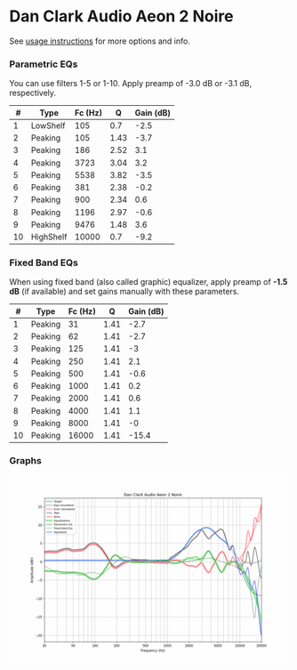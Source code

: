 # Dan Clark Audio Aeon 2 Noire
See [usage instructions](https://github.com/jaakkopasanen/AutoEq#usage) for more options and info.

### Parametric EQs
You can use filters 1-5 or 1-10. Apply preamp of -3.0 dB or -3.1 dB, respectively.

|   # | Type      |   Fc (Hz) |    Q |   Gain (dB) |
|-----|-----------|-----------|------|-------------|
|   1 | LowShelf  |       105 | 0.7  |        -2.5 |
|   2 | Peaking   |       105 | 1.43 |        -3.7 |
|   3 | Peaking   |       186 | 2.52 |         3.1 |
|   4 | Peaking   |      3723 | 3.04 |         3.2 |
|   5 | Peaking   |      5538 | 3.82 |        -3.5 |
|   6 | Peaking   |       381 | 2.38 |        -0.2 |
|   7 | Peaking   |       900 | 2.34 |         0.6 |
|   8 | Peaking   |      1196 | 2.97 |        -0.6 |
|   9 | Peaking   |      9476 | 1.48 |         3.6 |
|  10 | HighShelf |     10000 | 0.7  |        -9.2 |

### Fixed Band EQs
When using fixed band (also called graphic) equalizer, apply preamp of **-1.5 dB** (if available) and set gains manually with these parameters.

|   # | Type    |   Fc (Hz) |    Q |   Gain (dB) |
|-----|---------|-----------|------|-------------|
|   1 | Peaking |        31 | 1.41 |        -2.7 |
|   2 | Peaking |        62 | 1.41 |        -2.7 |
|   3 | Peaking |       125 | 1.41 |        -3   |
|   4 | Peaking |       250 | 1.41 |         2.1 |
|   5 | Peaking |       500 | 1.41 |        -0.6 |
|   6 | Peaking |      1000 | 1.41 |         0.2 |
|   7 | Peaking |      2000 | 1.41 |         0.6 |
|   8 | Peaking |      4000 | 1.41 |         1.1 |
|   9 | Peaking |      8000 | 1.41 |        -0   |
|  10 | Peaking |     16000 | 1.41 |       -15.4 |

### Graphs
![](./Dan%20Clark%20Audio%20Aeon%202%20Noire.png)
